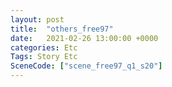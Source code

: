 ```yaml
---
layout: post
title:  "others_free97"
date:   2021-02-26 13:00:00 +0000
categories: Etc
Tags: Story Etc
SceneCode: ["scene_free97_q1_s20"]
---
```

